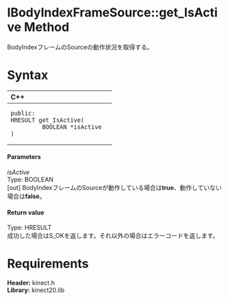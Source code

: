 IBodyIndexFrameSource::get\_IsActive Method  
===========================================  

BodyIndexフレームのSourceの動作状況を取得する。 <span id="syntaxSection"></span>

Syntax  
======  

<table>
<colgroup>
<col width="100%" />
</colgroup>
<thead>
<tr class="header">
<th align="left">C++</th>
</tr>
</thead>
<tbody>
<tr class="odd">
<td align="left"><pre><code>public:  
HRESULT get_IsActive(  
         BOOLEAN *isActive  
)</code></pre></td>
</tr>
</tbody>
</table>

<span id="ID4EG"></span>
#### Parameters  

*isActive*    
Type: BOOLEAN  
[out] BodyIndexフレームのSourceが動作している場合は**true**、動作していない場合は**false**。  

<span id="ID4EP"></span>
#### Return value  

Type: HRESULT  
成功した場合はS\_OKを返します。それ以外の場合はエラーコードを返します。  

<span id="requirements"></span>

Requirements  
============  

**Header:** kinect.h  
**Library:** kinect20.lib  



<!--Please do not edit the data in the comment block below.-->
<!--
TOCTitle : get_IsActive Method
RLTitle : IBodyIndexFrameSource::get_IsActive Method
KeywordK : get_IsActive method
KeywordK : IBodyIndexFrameSource::get_IsActive method
KeywordF : IBodyIndexFrameSource::get_IsActive
KeywordF : get_IsActive
KeywordF : Microsoft.Kinect.kinect.IBodyIndexFrameSource.get_IsActive(BOOLEAN@)
KeywordA : M:Microsoft.Kinect.kinect.IBodyIndexFrameSource.get_IsActive(BOOLEAN@)
AssetID : M:Microsoft.Kinect.kinect.IBodyIndexFrameSource.get_IsActive(BOOLEAN@)
Locale : en-us
CommunityContent : 1
APIType : Managed
APILocation : 
APIName : Microsoft.Kinect.kinect.IBodyIndexFrameSource::get_IsActive
TargetOS : Windows
TopicType : kbSyntax
DevLang : C++
DocSet : K4Wv2
ProjType : K4Wv2Proj
Technology : Kinect for Windows
Product : Kinect for Windows SDK v2
productversion : 20
-->
